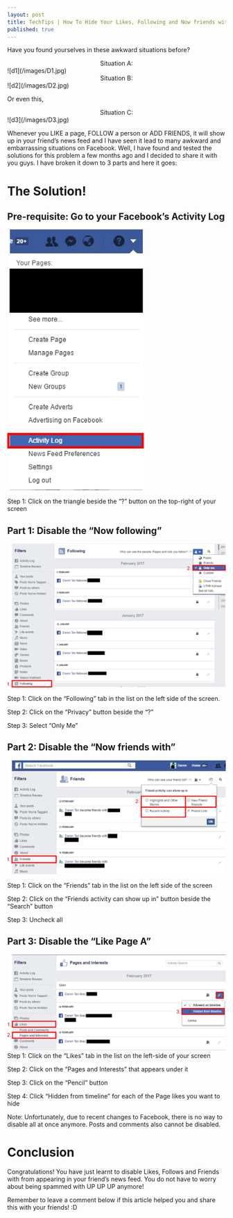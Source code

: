 ```yaml
---
layout: post
title: TechTips | How To Hide Your Likes, Following and Now friends with?
published: true
---
```


Have you found yourselves in these awkward situations before? 

<center>Situation A:</center>
![d1](/images/D1.jpg)

<center>Situation B:</center>
![d2](/images/D2.jpg)

Or even this,

<center>Situation C:</center>
![d3](/images/D3.jpg)



Whenever you LIKE a page, FOLLOW a person or ADD FRIENDS, it will show up in your friend’s news feed and I have seen it lead to many awkward and embarrassing situations on Facebook. Well, I have found and tested the solutions for this problem a few months ago and I decided to share it with you guys. I have broken it down to 3 parts and here it goes:

# The Solution!

## Pre-requisite: Go to your Facebook’s Activity Log
<img src="/images/b2p1.jpg" alt="b2p1" height="600"/>

Step 1: Click on the triangle beside the “?” button on the top-right of your screen

## Part 1: Disable the “Now following”
![b2p2](/images/b2p2.jpg)

Step 1: Click on the “Following” tab in the list on the left side of the screen.

Step 2: Click on the “Privacy” button beside the “?”

Step 3: Select “Only Me”

## Part 2: Disable the “Now friends with”
![b2p3](/images/b2p3.jpg)

Step 1: Click on the “Friends” tab in the list on the left side of the screen

Step 2: Click on the “Friends activity can show up in” button beside the “Search” button

Step 3: Uncheck all 

## Part 3: Disable the “Like Page A”
![b2p4](/images/b2p4.jpg)
Step 1: Click on the “Likes” tab in the list on the left-side of your screen

Step 2: Click on the “Pages and Interests” that appears under it

Step 3: Click on the “Pencil” button

Step 4: Click “Hidden from timeline” for each of the Page likes you want to hide

Note: Unfortunately, due to recent changes to Facebook, there is no way to disable all at once anymore. Posts and comments also cannot be disabled.

# Conclusion
Congratulations! You have just learnt to disable Likes, Follows and Friends with from appearing in your friend’s news feed. You do not have to worry about being spammed with UP UP UP anymore!

Remember to leave a comment below if this article helped you and share this with your friends! :D

